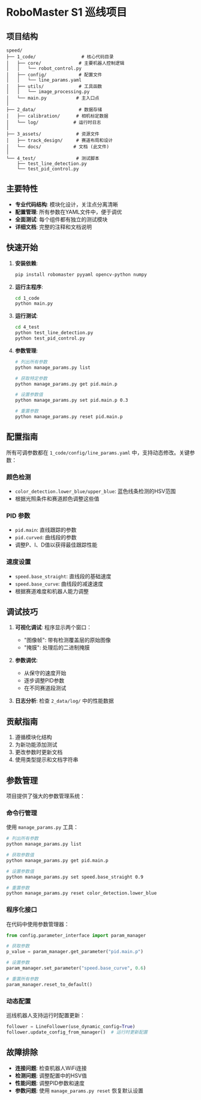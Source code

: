 # RoboMaster S1 巡线项目

## 项目结构

```
speed/
├── 1_code/                 # 核心代码目录
│   ├── core/              # 主要机器人控制逻辑
│   │   └── robot_control.py
│   ├── config/            # 配置文件
│   │   └── line_params.yaml
│   ├── utils/             # 工具函数
│   │   └── image_processing.py
│   └── main.py           # 主入口点
│
├── 2_data/                # 数据存储
│   ├── calibration/      # 相机标定数据
│   └── log/             # 运行时日志
│
├── 3_assets/             # 资源文件
│   ├── track_design/     # 赛道布局和设计
│   └── docs/            # 文档 (此文件)
│
└── 4_test/               # 测试脚本
    ├── test_line_detection.py
    └── test_pid_control.py
```

## 主要特性

- **专业代码结构**: 模块化设计，关注点分离清晰
- **配置管理**: 所有参数在YAML文件中，便于调优
- **全面测试**: 每个组件都有独立的测试模块
- **详细文档**: 完整的注释和文档说明

## 快速开始

1. **安装依赖**:
   ```bash
   pip install robomaster pyyaml opencv-python numpy
   ```

2. **运行主程序**:
   ```bash
   cd 1_code
   python main.py
   ```

3. **运行测试**:
   ```bash
   cd 4_test
   python test_line_detection.py
   python test_pid_control.py
   ```

4. **参数管理**:
   ```bash
   # 列出所有参数
   python manage_params.py list
   
   # 获取特定参数
   python manage_params.py get pid.main.p
   
   # 设置参数值
   python manage_params.py set pid.main.p 0.3
   
   # 重置参数
   python manage_params.py reset pid.main.p
   ```

## 配置指南

所有可调参数都在 `1_code/config/line_params.yaml` 中，支持动态修改。关键参数：

### 颜色检测
- `color_detection.lower_blue/upper_blue`: 蓝色线条检测的HSV范围
- 根据光照条件和赛道颜色调整这些值

### PID 参数
- `pid.main`: 直线跟踪的参数
- `pid.curved`: 曲线段的参数
- 调整P、I、D值以获得最佳跟踪性能

### 速度设置
- `speed.base_straight`: 直线段的基础速度
- `speed.base_curve`: 曲线段的减速速度
- 根据赛道难度和机器人能力调整

## 调试技巧

1. **可视化调试**: 程序显示两个窗口：
   - "图像帧": 带有检测覆盖层的原始图像
   - "掩膜": 处理后的二进制掩膜

2. **参数调优**:
   - 从保守的速度开始
   - 逐步调整PID参数
   - 在不同赛道段测试

3. **日志分析**: 检查 `2_data/log/` 中的性能数据

## 贡献指南

1. 遵循模块化结构
2. 为新功能添加测试
3. 更改参数时更新文档
4. 使用类型提示和文档字符串

## 参数管理

项目提供了强大的参数管理系统：

### 命令行管理
使用 `manage_params.py` 工具：
```bash
# 列出所有参数
python manage_params.py list

# 获取参数值
python manage_params.py get pid.main.p

# 设置参数值  
python manage_params.py set speed.base_straight 0.9

# 重置参数
python manage_params.py reset color_detection.lower_blue
```

### 程序化接口
在代码中使用参数管理器：
```python
from config.parameter_interface import param_manager

# 获取参数
p_value = param_manager.get_parameter("pid.main.p")

# 设置参数
param_manager.set_parameter("speed.base_curve", 0.6)

# 重置所有参数
param_manager.reset_to_default()
```

### 动态配置
巡线机器人支持运行时配置更新：
```python
follower = LineFollower(use_dynamic_config=True)
follower.update_config_from_manager()  # 运行时更新配置
```

## 故障排除

- **连接问题**: 检查机器人WiFi连接
- **检测问题**: 调整配置中的HSV值
- **性能问题**: 调整PID参数和速度
- **参数问题**: 使用 `manage_params.py reset` 恢复默认设置

